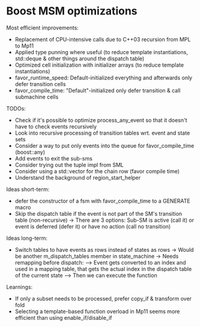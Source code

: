 # Boost MSM optimizations

Most efficient improvements:

- Replacement of CPU-intensive calls due to C++03 recursion from MPL to Mp11
- Applied type punning where useful (to reduce template instantiations, std::deque & other things around the dispatch table)
- Optimized cell initialization with initializer arrays (to reduce template instantiations)
- favor_runtime_speed: Default-initialized everything and afterwards only defer transition cells
- favor_compile_time: "Default"-initialized only defer transition & call submachine cells


TODOs:

- Check if it's possible to optimize process_any_event so that it doesn't have to check events recursively
- Look into recursive processing of transition tables wrt. event and state sets
- Consider a way to put only events into the queue for favor_compile_time (boost::any)
- Add events to exit the sub-sms
- Consider trying out the tuple impl from SML
- Consider using a std::vector for the chain row (favor compile time)
- Understand the background of region_start_helper


Ideas short-term:

- defer the constructor of a fsm with favor_compile_time to a GENERATE macro
- Skip the dispatch table if the event is not part of the SM's transition table (non-recursive)
-> There are 3 options: Sub-SM is active (call it) or event is deferred (defer it) or have no action (call no transition)


Ideas long-term:

- Switch tables to have events as rows instead of states as rows
-> Would be another m_dispatch_tables member in state_machine
-> Needs remapping before dispatch:
--> Event gets converted to an index and used in a mapping table, that gets the actual index in the dispatch table of the current state
--> Then we can execute the function



Learnings:

- If only a subset needs to be processed, prefer copy_if & transform over fold
- Selecting a template-based function overload in Mp11 seems more efficient than using enable_if/disable_if